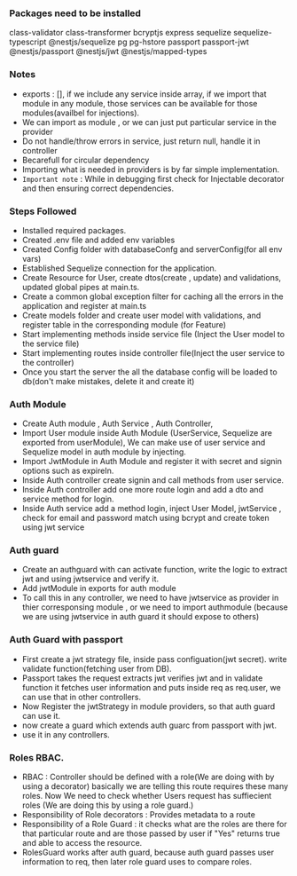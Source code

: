 ### Packages need to be installed
class-validator
class-transformer
bcryptjs
express
sequelize
sequelize-typescript
@nestjs/sequelize
pg
pg-hstore
passport
passport-jwt
@nestjs/passport
@nestjs/jwt
@nestjs/mapped-types


### Notes
 - exports : [], if we include any service inside array, if we import that module in any module, those services can be available for those modules(availbel for injections).
 - We can import as module , or we can just put particular service in the provider
 - Do not handle/throw errors in service, just return null, handle it in controller
 - Becarefull for circular dependency
 - Importing what is needed in providers is by far simple implementation.
 - `Important note` : While in debugging first check for Injectable decorator and then ensuring correct dependencies.


### Steps Followed

- Installed required packages.
- Created .env file and added env variables
- Created Config folder with databaseConfg and serverConfig(for all env vars)
- Established Sequelize connection for the application.
- Create Resource for User, create dtos(create , update) and validations, updated global pipes at main.ts.
- Create a common global exception filter for caching all the errors in the application and register at main.ts
- Create models folder and create user model with validations, and register table in the corresponding module (for Feature)
- Start implementing methods inside service file (Inject the User model to the service file)
- Start implementing routes inside controller file(Inject the user service to the controller)
- Once you start the server the all the database config will be loaded to db(don't make mistakes, delete it and create it)

### Auth Module
- Create Auth module , Auth Service , Auth Controller,
- Import User module inside Auth Module (UserService, Sequelize are exported from userModule), We can make use of user service and Sequelize model in auth module by injecting.
- Import JwtModule in Auth Module and register it with secret and signin options such as expireIn.
- Inside Auth controller create signin and call methods from user service. 
- Inside Auth controller add one more route login and add a dto and service method for login.
- Inside Auth service add a method login, inject User Model, jwtService , check for email and password match using bcrypt and create token using jwt service

### Auth guard
 - Create an authguard with can activate function, write the logic to extract jwt and using jwtservice and verify it.
 - Add jwtModule in exports for auth module
 - To call this in any controller, we need to have jwtservice as provider in thier corresponsing module , or we need to import authmodule (because we are using jwtservice in auth guard it should expose to others)

### Auth Guard with passport
 - First create a jwt strategy file, inside pass configuation(jwt secret). write validate function(fetching user from DB).
 - Passport takes the request extracts jwt verifies jwt and in validate function it fetches user information and puts inside req as req.user, we can use that in other controllers.
 - Now Register the jwtStrategy in module providers, so that auth guard can use it.
 - now create a guard which extends auth guarc from passport with jwt.
 - use it in any controllers.

### Roles RBAC.
- RBAC : Controller should be defined with a role(We are doing with by using a decorator) basically we are telling this route requires these many roles. Now We need to check whether Users request has suffiecient roles (We are doing this by using a role guard.)
- Responsibility of Role decorators : Provides metadata to a route 
- Responsibility of a Role Guard : it checks what are the roles are there for that particular route and are those passed by user if "Yes" returns true and able to access the resource.
- RolesGuard works after auth guard, because auth guard passes user information to req, then later role guard uses to compare roles.

